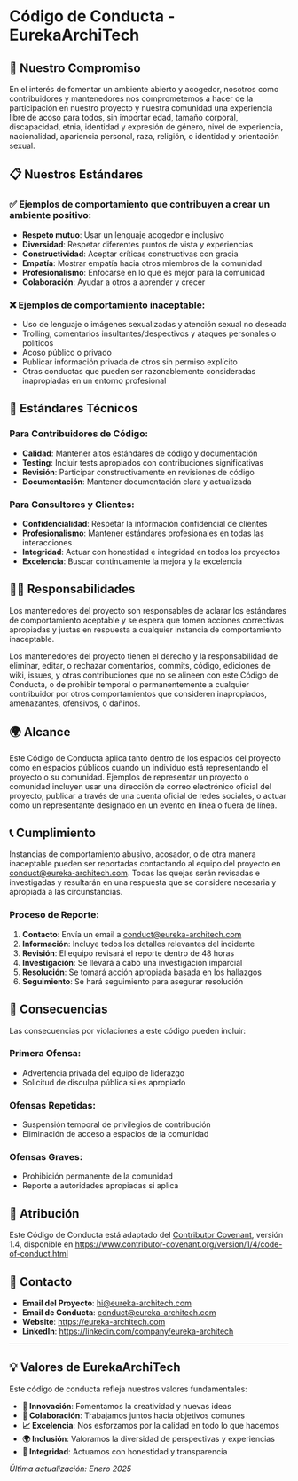 # Código de Conducta - EurekaArchiTech

## 🤝 Nuestro Compromiso

En el interés de fomentar un ambiente abierto y acogedor, nosotros como contribuidores y mantenedores nos comprometemos a hacer de la participación en nuestro proyecto y nuestra comunidad una experiencia libre de acoso para todos, sin importar edad, tamaño corporal, discapacidad, etnia, identidad y expresión de género, nivel de experiencia, nacionalidad, apariencia personal, raza, religión, o identidad y orientación sexual.

## 📋 Nuestros Estándares

### ✅ Ejemplos de comportamiento que contribuyen a crear un ambiente positivo:

- **Respeto mutuo**: Usar un lenguaje acogedor e inclusivo
- **Diversidad**: Respetar diferentes puntos de vista y experiencias
- **Constructividad**: Aceptar críticas constructivas con gracia
- **Empatía**: Mostrar empatía hacia otros miembros de la comunidad
- **Profesionalismo**: Enfocarse en lo que es mejor para la comunidad
- **Colaboración**: Ayudar a otros a aprender y crecer

### ❌ Ejemplos de comportamiento inaceptable:

- Uso de lenguaje o imágenes sexualizadas y atención sexual no deseada
- Trolling, comentarios insultantes/despectivos y ataques personales o políticos
- Acoso público o privado
- Publicar información privada de otros sin permiso explícito
- Otras conductas que pueden ser razonablemente consideradas inapropiadas en un entorno profesional

## 🔧 Estándares Técnicos

### Para Contribuidores de Código:
- **Calidad**: Mantener altos estándares de código y documentación
- **Testing**: Incluir tests apropiados con contribuciones significativas
- **Revisión**: Participar constructivamente en revisiones de código
- **Documentación**: Mantener documentación clara y actualizada

### Para Consultores y Clientes:
- **Confidencialidad**: Respetar la información confidencial de clientes
- **Profesionalismo**: Mantener estándares profesionales en todas las interacciones
- **Integridad**: Actuar con honestidad e integridad en todos los proyectos
- **Excelencia**: Buscar continuamente la mejora y la excelencia

## 👮‍♂️ Responsabilidades

Los mantenedores del proyecto son responsables de aclarar los estándares de comportamiento aceptable y se espera que tomen acciones correctivas apropiadas y justas en respuesta a cualquier instancia de comportamiento inaceptable.

Los mantenedores del proyecto tienen el derecho y la responsabilidad de eliminar, editar, o rechazar comentarios, commits, código, ediciones de wiki, issues, y otras contribuciones que no se alineen con este Código de Conducta, o de prohibir temporal o permanentemente a cualquier contribuidor por otros comportamientos que consideren inapropiados, amenazantes, ofensivos, o dañinos.

## 🌍 Alcance

Este Código de Conducta aplica tanto dentro de los espacios del proyecto como en espacios públicos cuando un individuo está representando el proyecto o su comunidad. Ejemplos de representar un proyecto o comunidad incluyen usar una dirección de correo electrónico oficial del proyecto, publicar a través de una cuenta oficial de redes sociales, o actuar como un representante designado en un evento en línea o fuera de línea.

## 📞 Cumplimiento

Instancias de comportamiento abusivo, acosador, o de otra manera inaceptable pueden ser reportadas contactando al equipo del proyecto en [conduct@eureka-architech.com](mailto:conduct@eureka-architech.com). Todas las quejas serán revisadas e investigadas y resultarán en una respuesta que se considere necesaria y apropiada a las circunstancias.

### Proceso de Reporte:

1. **Contacto**: Envía un email a conduct@eureka-architech.com
2. **Información**: Incluye todos los detalles relevantes del incidente
3. **Revisión**: El equipo revisará el reporte dentro de 48 horas
4. **Investigación**: Se llevará a cabo una investigación imparcial
5. **Resolución**: Se tomará acción apropiada basada en los hallazgos
6. **Seguimiento**: Se hará seguimiento para asegurar resolución

## 🎯 Consecuencias

Las consecuencias por violaciones a este código pueden incluir:

### Primera Ofensa:
- Advertencia privada del equipo de liderazgo
- Solicitud de disculpa pública si es apropiado

### Ofensas Repetidas:
- Suspensión temporal de privilegios de contribución
- Eliminación de acceso a espacios de la comunidad

### Ofensas Graves:
- Prohibición permanente de la comunidad
- Reporte a autoridades apropiadas si aplica

## 🔗 Atribución

Este Código de Conducta está adaptado del [Contributor Covenant](https://www.contributor-covenant.org), versión 1.4, disponible en https://www.contributor-covenant.org/version/1/4/code-of-conduct.html

## 📱 Contacto

- **Email del Proyecto**: hi@eureka-architech.com
- **Email de Conducta**: conduct@eureka-architech.com
- **Website**: https://eureka-architech.com
- **LinkedIn**: https://linkedin.com/company/eureka-architech

---

## 💡 Valores de EurekaArchiTech

Este código de conducta refleja nuestros valores fundamentales:

- **🚀 Innovación**: Fomentamos la creatividad y nuevas ideas
- **🤝 Colaboración**: Trabajamos juntos hacia objetivos comunes
- **📈 Excelencia**: Nos esforzamos por la calidad en todo lo que hacemos
- **🌍 Inclusión**: Valoramos la diversidad de perspectivas y experiencias
- **🎯 Integridad**: Actuamos con honestidad y transparencia

*Última actualización: Enero 2025*